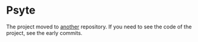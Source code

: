 Psyte
=====

The project moved to [another](https://github.com/rezwyi/rezwyi.github.io) repository. If you need to see the code of the project, see the early commits.
